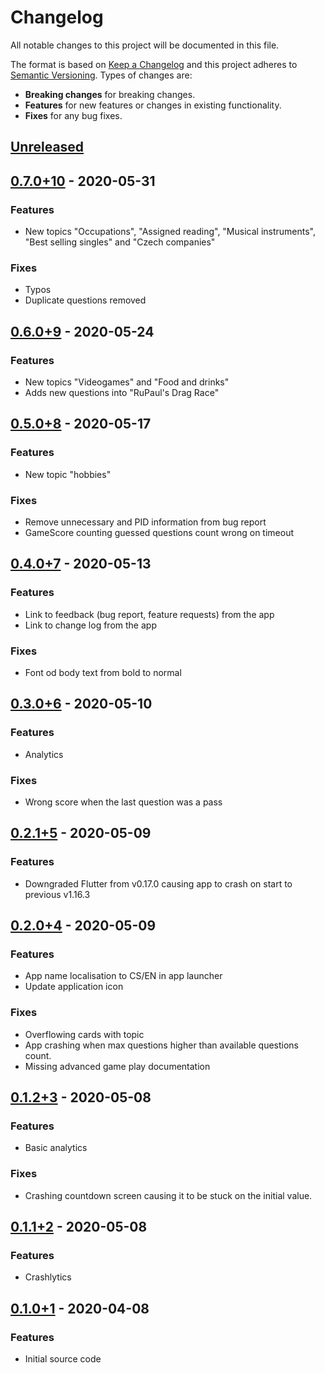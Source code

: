 # Changelog
All notable changes to this project will be documented in this file.

The format is based on [Keep a Changelog](http://keepachangelog.com/en/1.0.0/)
and this project adheres to [Semantic Versioning](http://semver.org/spec/v2.0.0.html).
Types of changes are:

* **Breaking changes** for breaking changes.
* **Features** for new features or changes in existing functionality.
* **Fixes** for any bug fixes.

## [Unreleased]
<!-- Don't forget to update version in pubspec.yaml -->

## [0.7.0+10] - 2020-05-31 <a name="0.7.0" />
### Features
* New topics "Occupations", "Assigned reading", "Musical instruments", "Best selling singles" and "Czech companies"

### Fixes
* Typos
* Duplicate questions removed

## [0.6.0+9] - 2020-05-24 <a name="0.6.0" />
### Features
* New topics "Videogames" and "Food and drinks"
* Adds new questions into "RuPaul's Drag Race"

## [0.5.0+8] - 2020-05-17 <a name="0.5.0" />
### Features
* New topic "hobbies"

### Fixes
* Remove unnecessary and PID information from bug report
* GameScore counting guessed questions count wrong on timeout

## [0.4.0+7] - 2020-05-13 <a name="0.4.0" />
### Features
* Link to feedback (bug report, feature requests) from the app
* Link to change log from the app

### Fixes
* Font od body text from bold to normal

## [0.3.0+6] - 2020-05-10 <a name="0.3.0" />
### Features
* Analytics

### Fixes
* Wrong score when the last question was a pass

## [0.2.1+5] - 2020-05-09 <a name="0.2.1" />
### Features
*  Downgraded Flutter from v0.17.0 causing app to crash on start to previous v1.16.3

## [0.2.0+4] - 2020-05-09 <a name="0.2.0" />
### Features
* App name localisation to CS/EN in app launcher
* Update application icon

### Fixes
* Overflowing cards with topic
* App crashing when max questions higher than available questions count.
* Missing advanced game play documentation

## [0.1.2+3] - 2020-05-08 <a name="0.1.2" />

### Features
* Basic analytics
### Fixes
* Crashing countdown screen causing it to be stuck on the initial value.

## [0.1.1+2] - 2020-05-08 <a name="0.1.1" />

### Features
* Crashlytics

## [0.1.0+1] - 2020-04-08 <a name="0.1.0" />

### Features
* Initial source code

[Unreleased]: https://github.com/radeklat/act-draw-explain/compare/releases/0.7.0+10...HEAD
[0.7.0+10]: https://github.com/radeklat/act-draw-explain/compare/releases/0.6.0+9...releases/0.7.0+10
[0.6.0+9]: https://github.com/radeklat/act-draw-explain/compare/releases/0.5.0+8...releases/0.6.0+9
[0.5.0+8]: https://github.com/radeklat/act-draw-explain/compare/releases/0.4.0+7...releases/0.5.0+8
[0.4.0+7]: https://github.com/radeklat/act-draw-explain/compare/releases/0.3.0+6...releases/0.4.0+7
[0.3.0+6]: https://github.com/radeklat/act-draw-explain/compare/releases/0.2.1+5...releases/0.3.0+6
[0.2.1+5]: https://github.com/radeklat/act-draw-explain/compare/releases/0.2.0+4...releases/0.2.1+5
[0.2.0+4]: https://github.com/radeklat/act-draw-explain/compare/releases/0.1.2+3...releases/0.2.0+4
[0.1.2+3]: https://github.com/radeklat/act-draw-explain/compare/releases/0.1.1+2...releases/0.1.2+3
[0.1.1+2]: https://github.com/radeklat/act-draw-explain/compare/releases/0.1.0+1...releases/0.1.1+2
[0.1.0+1]: https://github.com/radeklat/act-draw-explain/compare/initial...releases/0.1.0+1